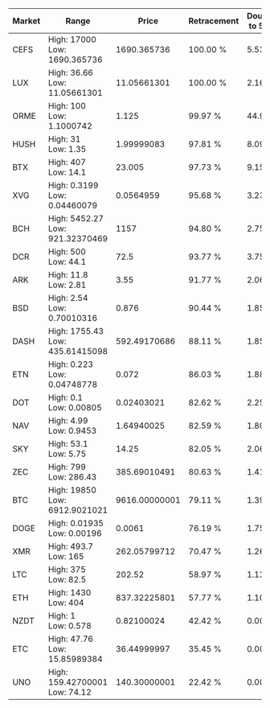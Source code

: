 | Market | Range | Price| Retracement | Doubles to 50% |
| --- | --- | --- | --- | --- |
| CEFS | High: 17000<br />Low: 1690.365736 | 1690.365736 | 100.00 % | 5.53 |
| LUX | High: 36.66<br />Low: 11.05661301 | 11.05661301 | 100.00 % | 2.16 |
| ORME | High: 100<br />Low: 1.1000742 | 1.125 | 99.97 % | 44.93 |
| HUSH | High: 31<br />Low: 1.35 | 1.99999083 | 97.81 % | 8.09 |
| BTX | High: 407<br />Low: 14.1 | 23.005 | 97.73 % | 9.15 |
| XVG | High: 0.3199<br />Low: 0.04460079 | 0.0564959 | 95.68 % | 3.23 |
| BCH | High: 5452.27<br />Low: 921.32370469 | 1157 | 94.80 % | 2.75 |
| DCR | High: 500<br />Low: 44.1 | 72.5 | 93.77 % | 3.75 |
| ARK | High: 11.8<br />Low: 2.81 | 3.55 | 91.77 % | 2.06 |
| BSD | High: 2.54<br />Low: 0.70010316 | 0.876 | 90.44 % | 1.85 |
| DASH | High: 1755.43<br />Low: 435.61415098 | 592.49170686 | 88.11 % | 1.85 |
| ETN | High: 0.223<br />Low: 0.04748778 | 0.072 | 86.03 % | 1.88 |
| DOT | High: 0.1<br />Low: 0.00805 | 0.02403021 | 82.62 % | 2.25 |
| NAV | High: 4.99<br />Low: 0.9453 | 1.64940025 | 82.59 % | 1.80 |
| SKY | High: 53.1<br />Low: 5.75 | 14.25 | 82.05 % | 2.06 |
| ZEC | High: 799<br />Low: 286.43 | 385.69010491 | 80.63 % | 1.41 |
| BTC | High: 19850<br />Low: 6912.9021021 | 9616.00000001 | 79.11 % | 1.39 |
| DOGE | High: 0.01935<br />Low: 0.00196 | 0.0061 | 76.19 % | 1.75 |
| XMR | High: 493.7<br />Low: 165 | 262.05799712 | 70.47 % | 1.26 |
| LTC | High: 375<br />Low: 82.5 | 202.52 | 58.97 % | 1.13 |
| ETH | High: 1430<br />Low: 404 | 837.32225801 | 57.77 % | 1.10 |
| NZDT | High: 1<br />Low: 0.578 | 0.82100024 | 42.42 % | 0.00 |
| ETC | High: 47.76<br />Low: 15.85989384 | 36.44999997 | 35.45 % | 0.00 |
| UNO | High: 159.42700001<br />Low: 74.12 | 140.30000001 | 22.42 % | 0.00 |
